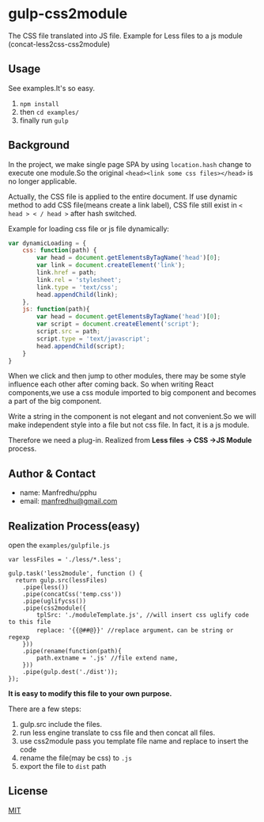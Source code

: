 # gulp-css2module
The CSS file translated into JS file. Example for Less files to a js module (concat-less2css-css2module)

## Usage

See examples.It's so easy.

1. `npm install` 
2. then `cd examples/`
3. finally run `gulp`

## Background
In the project, we make single page SPA by using `location.hash` change to execute one module.So the original ` <head><link some css files></head> ` is no longer applicable.

Actually, the CSS file is applied to the entire document. If use dynamic method to add CSS file(means create a link label), CSS file still exist in ` < head > < / head > ` after hash switched.

Example for loading css file or js file dynamically:

```javascript
var dynamicLoading = {
    css: function(path) {
		var head = document.getElementsByTagName('head')[0];
        var link = document.createElement('link');
        link.href = path;
        link.rel = 'stylesheet';
        link.type = 'text/css';
        head.appendChild(link);
    },
    js: function(path){
		var head = document.getElementsByTagName('head')[0];
        var script = document.createElement('script');
        script.src = path;
        script.type = 'text/javascript';
        head.appendChild(script);
    }
}
```

When we click and then jump to other modules, there may be some style influence each other after coming back. 
So when writing React components,we use a css module imported to big component and becomes a part of the big component.


Write a string in the component is not elegant and not convenient.So we will make independent style into a file but not css file.
In fact, it is a js module.

Therefore we need a plug-in. Realized from **Less files -> CSS ->JS Module** process.

## Author & Contact
- name: Manfredhu/pphu
- email: manfredhu@gmail.com

## Realization Process(easy)
open the `examples/gulpfile.js`

```
var lessFiles = './less/*.less';

gulp.task('less2module', function () {
  return gulp.src(lessFiles)
    .pipe(less())
    .pipe(concatCss('temp.css'))
    .pipe(uglifycss())
    .pipe(css2module({
        tplSrc: './moduleTemplate.js', //will insert css uglify code to this file
        replace: '{{@##@}}' //replace argument，can be string or regexp
    }))
    .pipe(rename(function(path){
        path.extname = '.js' //file extend name,
    })) 
    .pipe(gulp.dest('./dist'));
});

```

**It is easy to modify this file to your own purpose.**

There are a few steps:

1. gulp.src include the files.
2. run less engine translate to css file and then concat all files.
3. use css2module pass you template file name and replace to insert the code
4. rename the file(may be css) to `.js`
5. export the file to `dist` path

## License

[MIT](http://en.wikipedia.org/wiki/MIT_License) 


